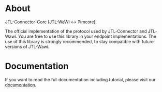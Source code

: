 # About

JTL-Connector-Core (JTL-WaWi <-> Pimcore)

The official implementation of the protocol used by JTL-Connector and JTL-Wawi.
You are free to use this library in your endpoint implementations. 
The use of this library is strongly recommended, to stay compatible with future versions of JTL-Wawi. 

# Documentation

If you want to read the full documentation including tutorial, please visit our [documentation](https://jtl-devguide.readthedocs.io/projects/jtl-connector).
